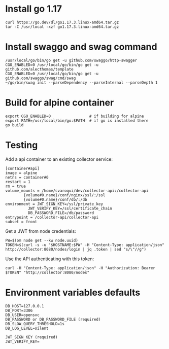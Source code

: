 Install go 1.17
===============

	curl https://go.dev/dl/go1.17.3.linux-amd64.tar.gz
	tar -C /usr/local -xzf go1.17.3.linux-amd64.tar.gz

Install swaggo and swag command
===============================

	/usr/local/go/bin/go get -u github.com/swaggo/http-swagger
	CGO_ENABLED=0 /usr/local/go/bin/go get -u github.com/alecthomas/template
	CGO_ENABLED=0 /usr/local/go/bin/go get -u github.com/swaggo/swag/cmd/swag
	~/go/bin/swag init --parseDependency --parseInternal --parseDepth 1

Build for alpine container
==========================

	export CGO_ENABLED=0                 # if building for alpine
	export PATH=/usr/local/bin/go:$PATH  # if go is installed there
	go build

Testing
=======

Add a api container to an existing collector service:

	[container#api]
	image = alpine
	netns = container#0
	restart = 1
	rm = true
	volume_mounts = /home/cvaroqui/dev/collector-api:/collector-api
			{volume#0.name}/conf/nginx/ssl/:/ssl
			{volume#0.name}/conf/db/:/db
	environment = JWT_SIGN_KEY=/ssl/private_key
		      JWT_VERIFY_KEY=/ssl/certificate_chain
		      DB_PASSWORD_FILE=/db/password
	entrypoint = /collector-api/collector-api
	subset = front

Get a JWT from node credentials:

	PW=$(om node get --kw node.uuid)
	TOKEN=$(curl -s -u "$HOSTNAME:$PW" -H "Content-Type: application/json" http://collector:8080/nodes/login | jq .token | sed "s/\"//g")

Use the API authenticating with this token:

	curl -H "Content-Type: application/json" -H "Authorization: Bearer $TOKEN" "http://collector:8080/nodes"

Environment variables defaults
==============================

	DB_HOST=127.0.0.1
	DB_PORT=3306
	DB_USER=opensvc
	DB_PASSWORD or DB_PASSWORD_FILE (required)
	DB_SLOW_QUERY_THRESHOLD=1s
	DB_LOG_LEVEL=silent

	JWT_SIGN_KEY (required)
	JWT_VERIFY_KEY=

